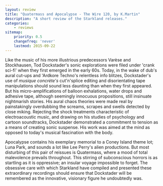 ```yaml
---
layout: review
title: "Quatermass and Apocalypse - The Wire 120, by K.Martin"
description: "A short review of the Starkland releases."
categories:
    - reviews
sitemap:
    priority: 0.5
    changefreq: 'never'
    lastmod: 2015-09-22
---
```


Like the music of his more illustrious predecessors Varèse and Stockhausen, Tod Dockstader's sonic explorations were filed under 'crank sci-fi' when they first emerged in the early 60s. Today, in the wake of dub's aural cut-ups and 'Ardkore Techno's relentless info blitzes, Dockstader's use of *musique concrète's* cut'n'splice editing and disorientating tape manipulations should sound less daunting than when they first appeared. But his micro-amplifications of balloon exhalations, water drops and adhesive tape, although seemingly innocuous propositions, still insinuate nightmarish stories. His aural chaos theories were made real by painstakingly overdubbing the screams, scrapes and swells detected by close miking. Rejecting the shock treatments characteristic of electroacoustic music, and drawing on his studies of psychology and cartoon soundtracks, Dockstader demonstrated a commitment to tension as a means of creating sonic suspense. His work was aimed at the mind as opposed to today's musical fascination with the body.

Apocalypse contains his exemplary memorial to a Coney Island theme lot; Luna Park, and sounds a lot like Lee Perry's alien productions. But most disturbing of this pair of reissues is Quatermass, where a mood of total malevolence prevails throughout.  This stirring of subconscious horrors is as startling as it is oppressive; an insular voyage impossible to forget. The obsessive care with which Starkland have compiled and presented these extraordinary recordings should ensure that Dockstader will be remembered as the innovative, visionary figure he undoubtedly was.

